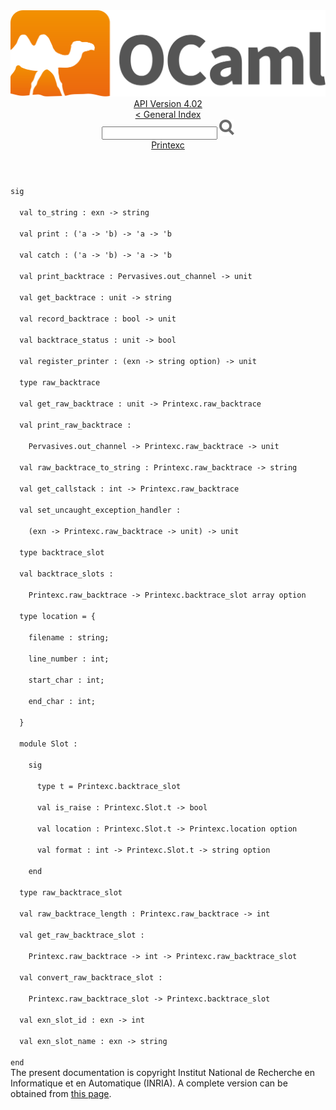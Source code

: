 <!-- ((! set title API !)) ((! set documentation !)) ((! set api !)) ((! set nobreadcrumb !)) -->
<div class="api"><header><nav class="toc brand"><a class="brand" href="https://ocaml.org/"><img src="colour-logo-gray.svg" class="svg" alt="OCaml"></a></nav><nav class="toc"><div class="toc_version"><a href="/docs" id="version-select">API Version 4.02</a></div><a href="index.html">&lt; General Index</a><div class="api_search"><input type="text" name="apisearch" id="api_search" oninput="mySearch(false);" onkeypress="this.oninput();" onclick="this.oninput();" onpaste="this.oninput();">
<img src="search_icon.svg" alt="Search" class="svg" onclick="mySearch(false)"></div>
<div id="search_results"></div><div class="toc_title"><a href="Printexc.html">Printexc</a></div><ul></ul></nav></header>
<code class="code"><span class="keyword">sig</span><br>
&nbsp;&nbsp;<span class="keyword">val</span>&nbsp;to_string&nbsp;:&nbsp;exn&nbsp;<span class="keywordsign">-&gt;</span>&nbsp;string<br>
&nbsp;&nbsp;<span class="keyword">val</span>&nbsp;print&nbsp;:&nbsp;(<span class="keywordsign">'</span>a&nbsp;<span class="keywordsign">-&gt;</span>&nbsp;<span class="keywordsign">'</span>b)&nbsp;<span class="keywordsign">-&gt;</span>&nbsp;<span class="keywordsign">'</span>a&nbsp;<span class="keywordsign">-&gt;</span>&nbsp;<span class="keywordsign">'</span>b<br>
&nbsp;&nbsp;<span class="keyword">val</span>&nbsp;catch&nbsp;:&nbsp;(<span class="keywordsign">'</span>a&nbsp;<span class="keywordsign">-&gt;</span>&nbsp;<span class="keywordsign">'</span>b)&nbsp;<span class="keywordsign">-&gt;</span>&nbsp;<span class="keywordsign">'</span>a&nbsp;<span class="keywordsign">-&gt;</span>&nbsp;<span class="keywordsign">'</span>b<br>
&nbsp;&nbsp;<span class="keyword">val</span>&nbsp;print_backtrace&nbsp;:&nbsp;<span class="constructor">Pervasives</span>.out_channel&nbsp;<span class="keywordsign">-&gt;</span>&nbsp;unit<br>
&nbsp;&nbsp;<span class="keyword">val</span>&nbsp;get_backtrace&nbsp;:&nbsp;unit&nbsp;<span class="keywordsign">-&gt;</span>&nbsp;string<br>
&nbsp;&nbsp;<span class="keyword">val</span>&nbsp;record_backtrace&nbsp;:&nbsp;bool&nbsp;<span class="keywordsign">-&gt;</span>&nbsp;unit<br>
&nbsp;&nbsp;<span class="keyword">val</span>&nbsp;backtrace_status&nbsp;:&nbsp;unit&nbsp;<span class="keywordsign">-&gt;</span>&nbsp;bool<br>
&nbsp;&nbsp;<span class="keyword">val</span>&nbsp;register_printer&nbsp;:&nbsp;(exn&nbsp;<span class="keywordsign">-&gt;</span>&nbsp;string&nbsp;option)&nbsp;<span class="keywordsign">-&gt;</span>&nbsp;unit<br>
&nbsp;&nbsp;<span class="keyword">type</span>&nbsp;raw_backtrace<br>
&nbsp;&nbsp;<span class="keyword">val</span>&nbsp;get_raw_backtrace&nbsp;:&nbsp;unit&nbsp;<span class="keywordsign">-&gt;</span>&nbsp;<span class="constructor">Printexc</span>.raw_backtrace<br>
&nbsp;&nbsp;<span class="keyword">val</span>&nbsp;print_raw_backtrace&nbsp;:<br>
&nbsp;&nbsp;&nbsp;&nbsp;<span class="constructor">Pervasives</span>.out_channel&nbsp;<span class="keywordsign">-&gt;</span>&nbsp;<span class="constructor">Printexc</span>.raw_backtrace&nbsp;<span class="keywordsign">-&gt;</span>&nbsp;unit<br>
&nbsp;&nbsp;<span class="keyword">val</span>&nbsp;raw_backtrace_to_string&nbsp;:&nbsp;<span class="constructor">Printexc</span>.raw_backtrace&nbsp;<span class="keywordsign">-&gt;</span>&nbsp;string<br>
&nbsp;&nbsp;<span class="keyword">val</span>&nbsp;get_callstack&nbsp;:&nbsp;int&nbsp;<span class="keywordsign">-&gt;</span>&nbsp;<span class="constructor">Printexc</span>.raw_backtrace<br>
&nbsp;&nbsp;<span class="keyword">val</span>&nbsp;set_uncaught_exception_handler&nbsp;:<br>
&nbsp;&nbsp;&nbsp;&nbsp;(exn&nbsp;<span class="keywordsign">-&gt;</span>&nbsp;<span class="constructor">Printexc</span>.raw_backtrace&nbsp;<span class="keywordsign">-&gt;</span>&nbsp;unit)&nbsp;<span class="keywordsign">-&gt;</span>&nbsp;unit<br>
&nbsp;&nbsp;<span class="keyword">type</span>&nbsp;backtrace_slot<br>
&nbsp;&nbsp;<span class="keyword">val</span>&nbsp;backtrace_slots&nbsp;:<br>
&nbsp;&nbsp;&nbsp;&nbsp;<span class="constructor">Printexc</span>.raw_backtrace&nbsp;<span class="keywordsign">-&gt;</span>&nbsp;<span class="constructor">Printexc</span>.backtrace_slot&nbsp;array&nbsp;option<br>
&nbsp;&nbsp;<span class="keyword">type</span>&nbsp;location&nbsp;=&nbsp;{<br>
&nbsp;&nbsp;&nbsp;&nbsp;filename&nbsp;:&nbsp;string;<br>
&nbsp;&nbsp;&nbsp;&nbsp;line_number&nbsp;:&nbsp;int;<br>
&nbsp;&nbsp;&nbsp;&nbsp;start_char&nbsp;:&nbsp;int;<br>
&nbsp;&nbsp;&nbsp;&nbsp;end_char&nbsp;:&nbsp;int;<br>
&nbsp;&nbsp;}<br>
&nbsp;&nbsp;<span class="keyword">module</span>&nbsp;<span class="constructor">Slot</span>&nbsp;:<br>
&nbsp;&nbsp;&nbsp;&nbsp;<span class="keyword">sig</span><br>
&nbsp;&nbsp;&nbsp;&nbsp;&nbsp;&nbsp;<span class="keyword">type</span>&nbsp;t&nbsp;=&nbsp;<span class="constructor">Printexc</span>.backtrace_slot<br>
&nbsp;&nbsp;&nbsp;&nbsp;&nbsp;&nbsp;<span class="keyword">val</span>&nbsp;is_raise&nbsp;:&nbsp;<span class="constructor">Printexc</span>.<span class="constructor">Slot</span>.t&nbsp;<span class="keywordsign">-&gt;</span>&nbsp;bool<br>
&nbsp;&nbsp;&nbsp;&nbsp;&nbsp;&nbsp;<span class="keyword">val</span>&nbsp;location&nbsp;:&nbsp;<span class="constructor">Printexc</span>.<span class="constructor">Slot</span>.t&nbsp;<span class="keywordsign">-&gt;</span>&nbsp;<span class="constructor">Printexc</span>.location&nbsp;option<br>
&nbsp;&nbsp;&nbsp;&nbsp;&nbsp;&nbsp;<span class="keyword">val</span>&nbsp;format&nbsp;:&nbsp;int&nbsp;<span class="keywordsign">-&gt;</span>&nbsp;<span class="constructor">Printexc</span>.<span class="constructor">Slot</span>.t&nbsp;<span class="keywordsign">-&gt;</span>&nbsp;string&nbsp;option<br>
&nbsp;&nbsp;&nbsp;&nbsp;<span class="keyword">end</span><br>
&nbsp;&nbsp;<span class="keyword">type</span>&nbsp;raw_backtrace_slot<br>
&nbsp;&nbsp;<span class="keyword">val</span>&nbsp;raw_backtrace_length&nbsp;:&nbsp;<span class="constructor">Printexc</span>.raw_backtrace&nbsp;<span class="keywordsign">-&gt;</span>&nbsp;int<br>
&nbsp;&nbsp;<span class="keyword">val</span>&nbsp;get_raw_backtrace_slot&nbsp;:<br>
&nbsp;&nbsp;&nbsp;&nbsp;<span class="constructor">Printexc</span>.raw_backtrace&nbsp;<span class="keywordsign">-&gt;</span>&nbsp;int&nbsp;<span class="keywordsign">-&gt;</span>&nbsp;<span class="constructor">Printexc</span>.raw_backtrace_slot<br>
&nbsp;&nbsp;<span class="keyword">val</span>&nbsp;convert_raw_backtrace_slot&nbsp;:<br>
&nbsp;&nbsp;&nbsp;&nbsp;<span class="constructor">Printexc</span>.raw_backtrace_slot&nbsp;<span class="keywordsign">-&gt;</span>&nbsp;<span class="constructor">Printexc</span>.backtrace_slot<br>
&nbsp;&nbsp;<span class="keyword">val</span>&nbsp;exn_slot_id&nbsp;:&nbsp;exn&nbsp;<span class="keywordsign">-&gt;</span>&nbsp;int<br>
&nbsp;&nbsp;<span class="keyword">val</span>&nbsp;exn_slot_name&nbsp;:&nbsp;exn&nbsp;<span class="keywordsign">-&gt;</span>&nbsp;string<br>
<span class="keyword">end</span></code><div class="copyright">The present documentation is copyright Institut National de Recherche en Informatique et en Automatique (INRIA). A complete version can be obtained from <a href="http://caml.inria.fr/pub/docs/manual-ocaml/">this page</a>.</div></div>